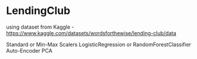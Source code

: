 # LendingClub
using dataset from Kaggle - https://www.kaggle.com/datasets/wordsforthewise/lending-club/data

Standard or Min-Max Scalers
LogisticRegression or RandomForestClassifier
Auto-Encoder
PCA
